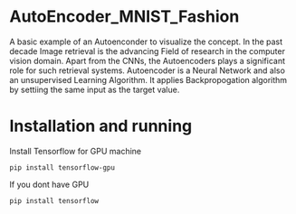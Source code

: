 # AutoEncoder_MNIST_Fashion
A basic example of an Autoenconder to visualize the concept.
In the past decade Image retrieval is the advancing Field of research in the computer vision domain. Apart from the CNNs, the Autoencoders 
plays a significant role for such retrieval systems. Autoencoder is a Neural Network and also an unsupervised Learning Algorithm. 
It applies Backpropogation algorithm by settiing the same input as  the target value.

# Installation and running
Install Tensorflow for GPU machine
```
pip install tensorflow-gpu
```
If you dont have GPU
```
pip install tensorflow
```
